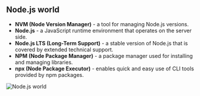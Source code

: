 ## Node.js world

- **NVM (Node Version Manager)** - a tool for managing Node.js versions.
- **Node.js** - a JavaScript runtime environment that operates on the server side.
- **Node.js LTS (Long-Term Support)** - a stable version of Node.js that is covered by extended technical support.
- **NPM (Node Package Manager)** - a package manager used for installing and managing libraries.
- **npx (Node Package Executor)** - enables quick and easy use of CLI tools provided by npm packages.

![Node.js world](./resources/node-js-world.png)
